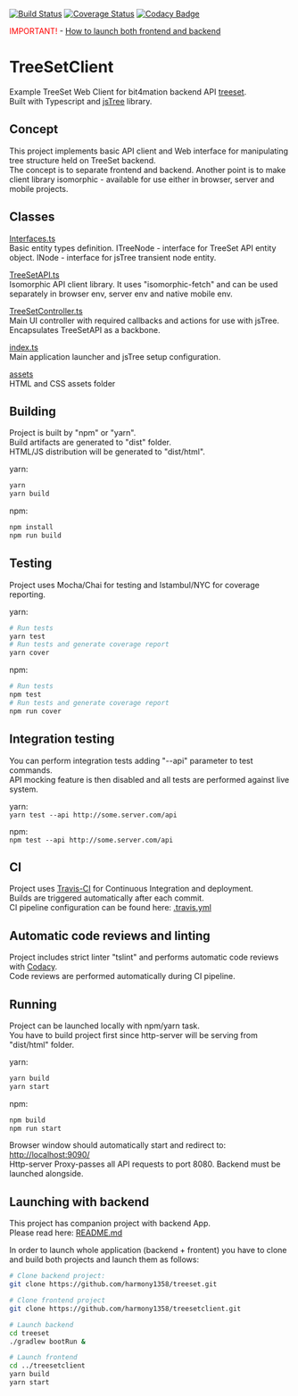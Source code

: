 [![Build Status](https://travis-ci.com/harmony1358/treesetclient.svg?branch=master)](https://travis-ci.com/harmony1358/treesetclient) [![Coverage Status](https://coveralls.io/repos/github/harmony1358/treesetclient/badge.svg?service=github)](https://coveralls.io/github/harmony1358/treesetclient?branch=master) [![Codacy Badge](https://api.codacy.com/project/badge/Grade/cbaf14de58bd4dc4917ce182ae8d726d)](https://www.codacy.com/app/harmony1358/treesetclient?utm_source=github.com&amp;utm_medium=referral&amp;utm_content=harmony1358/treesetclient&amp;utm_campaign=Badge_Grade)
    
<span style="color: red">IMPORTANT!</span> - [How to launch both frontend and backend](#launching-with-backend)  
  
# TreeSetClient

Example TreeSet Web Client for bit4mation backend API [treeset](https://github.com/harmony1358/treeset).  
Built with Typescript and [jsTree](https://www.jstree.com/) library.  
  
## Concept

This project implements basic API client and Web interface for manipulating tree structure held on TreeSet backend.  
The concept is to separate frontend and backend. Another point is to make client library isomorphic - available for use either in browser, server and mobile projects.  
  
## Classes
[Interfaces.ts](https://github.com/harmony1358/treesetclient/blob/master/src/Interfaces.ts)  
Basic entity types definition. ITreeNode - interface for TreeSet API entity object. INode - interface for jsTree transient node entity.  
  
[TreeSetAPI.ts](https://github.com/harmony1358/treesetclient/blob/master/src/TreeSetAPI.ts)   
Isomorphic API client library. It uses "isomorphic-fetch" and can be used separately in browser env, server env and native mobile env.    

[TreeSetController.ts](https://github.com/harmony1358/treesetclient/blob/master/src/TreeSetController.ts)  
Main UI controller with required callbacks and actions for use with jsTree. Encapsulates TreeSetAPI as a backbone.    
  
[index.ts](https://github.com/harmony1358/treesetclient/blob/master/index.ts)  
Main application launcher and jsTree setup configuration.  
  
[assets](https://github.com/harmony1358/treesetclient/tree/master/assets)  
HTML and CSS assets folder  
  
## Building
  
Project is built by "npm" or "yarn".  
Build artifacts are generated to "dist" folder.  
HTML/JS distribution will be generated to "dist/html".  
  
yarn:
```sh
yarn
yarn build
```  
  
npm:
```sh
npm install
npm run build
```  
  
## Testing
  
Project uses Mocha/Chai for testing and Istambul/NYC for coverage reporting.  
  
yarn:
```sh
# Run tests
yarn test
# Run tests and generate coverage report
yarn cover
```  
  
npm:  
```sh
# Run tests
npm test
# Run tests and generate coverage report
npm run cover
```  
  
## Integration testing  
  
You can perform integration tests adding "--api" parameter to test commands.  
API mocking feature is then disabled and all tests are performed against live system.  
  
yarn:  
`yarn test --api http://some.server.com/api`  
  
npm:  
`npm test --api http://some.server.com/api`  
  
## CI
  
Project uses [Travis-CI](https://travis-ci.org/) for Continuous Integration and deployment.  
Builds are triggered automatically after each commit.  
CI pipeline configuration can be found here:  [.travis.yml](https://github.com/harmony1358/treesetclient/blob/master/.travis.yml)  
  
## Automatic code reviews and linting  
  
Project includes strict linter "tslint" and performs automatic code reviews with [Codacy](https://app.codacy.com).  
Code reviews are performed automatically during CI pipeline.  
  
## Running
  
Project can be launched locally with npm/yarn task.  
You have to build project first since http-server will be serving from "dist/html" folder.      
  
yarn:  
```sh
yarn build
yarn start
```  
  
npm:
```sh
npm build
npm run start
```  
  
Browser window should automatically start and redirect to:  
[http://localhost:9090/](http://localhost:9090/)  
Http-server Proxy-passes all API requests to port 8080. Backend must be launched alongside.

## Launching with backend  
  
This project has companion project with backend App.  
Please read here: [README.md](https://github.com/harmony1358/treeset/blob/master/README.md) 
  
In order to launch whole application (backend + frontent) you have to clone and build both projects and launch them as follows:
  
```sh
# Clone backend project:
git clone https://github.com/harmony1358/treeset.git

# Clone frontend project
git clone https://github.com/harmony1358/treesetclient.git

# Launch backend
cd treeset
./gradlew bootRun &

# Launch frontend
cd ../treesetclient
yarn build
yarn start
```
